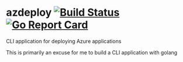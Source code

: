 # azdeploy [![Build Status](https://travis-ci.org/scottrangerio/azdeploy.svg?branch=master)](https://travis-ci.org/scottrangerio/azdeploy) [![Go Report Card](https://goreportcard.com/badge/github.com/scottrangerio/azdeploy)](https://goreportcard.com/report/github.com/scottrangerio/azdeploy)

CLI application for deploying Azure applications

This is primarily an excuse for me to build a CLI application with golang
